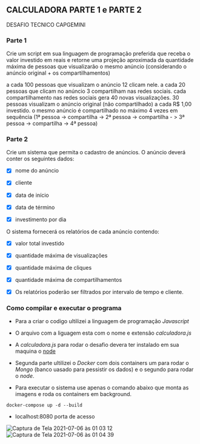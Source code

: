 ## CALCULADORA PARTE 1 e PARTE 2  
DESAFIO TECNICO CAPGEMINI



### Parte 1

Crie um script em sua linguagem de programação preferida que receba o valor investido em reais e retorne uma projeção aproximada da quantidade máxima de pessoas que visualizarão o mesmo anúncio (considerando o anúncio original + os compartilhamentos)


a cada 100 pessoas que visualizam o anúncio 12 clicam nele.
a cada 20 pessoas que clicam no anúncio 3 compartilham nas redes sociais.
cada compartilhamento nas redes sociais gera 40 novas visualizações.
30 pessoas visualizam o anúncio original (não compartilhado) a cada R$ 1,00 investido.
o mesmo anúncio é compartilhado no máximo 4 vezes em sequência
(1ª pessoa -> compartilha -> 2ª pessoa -> compartilha - > 3ª pessoa -> compartilha -> 4ª pessoa)


 

### Parte 2
Crie um sistema que permita o cadastro de anúncios. O anúncio deverá conter os seguintes dados:

- [x] nome do anúncio

- [x] cliente

- [x] data de início

- [x] data de término

- [x] investimento por dia

 

 O sistema fornecerá os relatórios de cada anúncio contendo:

- [x] valor total investido

- [x] quantidade máxima de visualizações

- [x] quantidade máxima de cliques

- [x] quantidade máxima de compartilhamentos

 

- [x] Os relatórios poderão ser filtrados por intervalo de tempo e cliente.



### Como compilar e executar o programa

* Para a criar o codigo ultilizei a linguagem de programação _Javascript_ 

* O arquivo com a liguagem esta com o nome e extensão _calculadora.js_

* A _calculadora.js_ para rodar o desafio devera ter instalado em sua maquina o [node](https://nodejs.org/en/) 

* Segunda parte ultilizei o _Docker_ com dois containers um para rodar o _Mongo_ (banco uasado para pessistir os dados) e o segundo para rodar o _node_.

* Para executar o sistema use apenas o comando abaixo que monta as imagens e roda os containers em background.

 `docker-compose up -d --build`
 
 * localhost:8080 porta de acesso
 

![Captura de Tela 2021-07-06 às 01 03 12](https://user-images.githubusercontent.com/63822305/124542775-64f0d780-ddfa-11eb-9a79-c4236efd3fe0.png)
 ![Captura de Tela 2021-07-06 às 01 04 39](https://user-images.githubusercontent.com/63822305/124542705-44288200-ddfa-11eb-85e1-6bc9a613b386.png)

 
 
 
 





